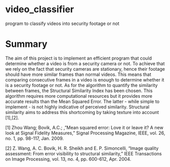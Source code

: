 # video_classifier
program to classify videos into security footage or not

# Summary
The aim of this project is to implement an efficient program that could determine whether a video is from a security camera or not. To achieve that we rely on the fact that security cameras are stationary, hence their footage should have more similar frames than normal videos. This means that comparing consecutive frames in a video is enough to determine whether it is a security footage or not. As for the algorithm to quantify the similarity between frames, the Structural Similarity Index has been chosen. This algorithm requires more computational resources but it provides more accurate results than the Mean Squared Error. The latter - while simple to implement - is not highly indicative of perceived similarity. Structural similarity aims to address this shortcoming by taking texture into account [1],[2].

[1] Zhou Wang; Bovik, A.C.; ,”Mean squared error: Love it or leave it? A new look at Signal Fidelity Measures,” Signal Processing Magazine, IEEE, vol. 26, no. 1, pp. 98-117, Jan. 2009.

[2] Z. Wang, A. C. Bovik, H. R. Sheikh and E. P. Simoncelli, “Image quality assessment: From error visibility to structural similarity,” IEEE Transactions on Image Processing, vol. 13, no. 4, pp. 600-612, Apr. 2004.
